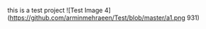 this is a test project 
![Test Image 4](https://github.com/arminmehraeen/Test/blob/master/a1.png 931)
